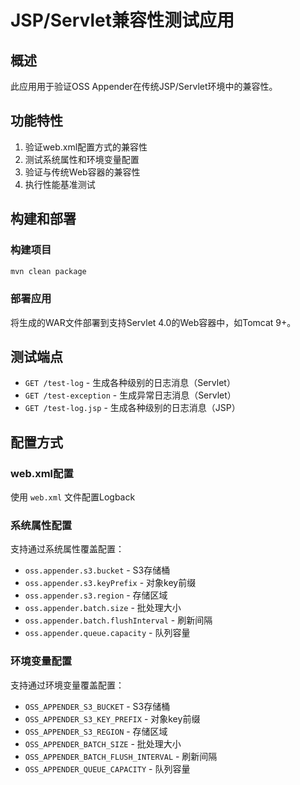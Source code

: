 # JSP/Servlet兼容性测试应用

## 概述
此应用用于验证OSS Appender在传统JSP/Servlet环境中的兼容性。

## 功能特性
1. 验证web.xml配置方式的兼容性
2. 测试系统属性和环境变量配置
3. 验证与传统Web容器的兼容性
4. 执行性能基准测试

## 构建和部署

### 构建项目
```bash
mvn clean package
```

### 部署应用
将生成的WAR文件部署到支持Servlet 4.0的Web容器中，如Tomcat 9+。

## 测试端点
- `GET /test-log` - 生成各种级别的日志消息（Servlet）
- `GET /test-exception` - 生成异常日志消息（Servlet）
- `GET /test-log.jsp` - 生成各种级别的日志消息（JSP）

## 配置方式

### web.xml配置
使用 `web.xml` 文件配置Logback

### 系统属性配置
支持通过系统属性覆盖配置：
- `oss.appender.s3.bucket` - S3存储桶
- `oss.appender.s3.keyPrefix` - 对象key前缀
- `oss.appender.s3.region` - 存储区域
- `oss.appender.batch.size` - 批处理大小
- `oss.appender.batch.flushInterval` - 刷新间隔
- `oss.appender.queue.capacity` - 队列容量

### 环境变量配置
支持通过环境变量覆盖配置：
- `OSS_APPENDER_S3_BUCKET` - S3存储桶
- `OSS_APPENDER_S3_KEY_PREFIX` - 对象key前缀
- `OSS_APPENDER_S3_REGION` - 存储区域
- `OSS_APPENDER_BATCH_SIZE` - 批处理大小
- `OSS_APPENDER_BATCH_FLUSH_INTERVAL` - 刷新间隔
- `OSS_APPENDER_QUEUE_CAPACITY` - 队列容量